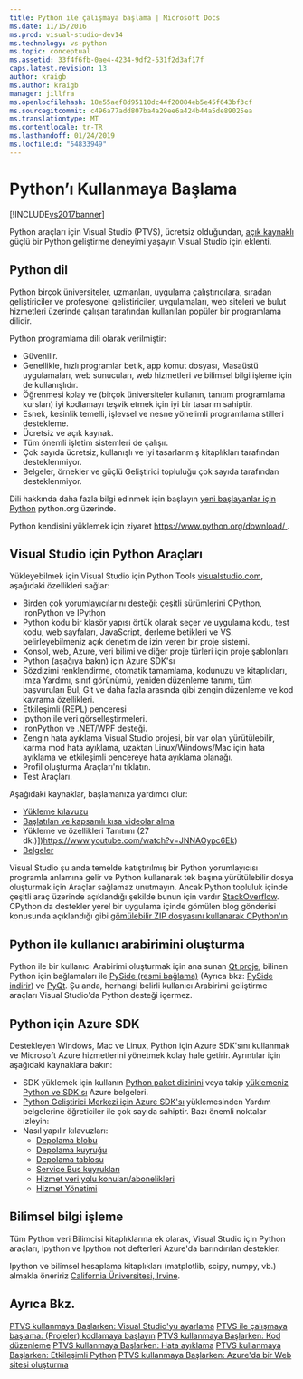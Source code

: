 ```yaml
---
title: Python ile çalışmaya başlama | Microsoft Docs
ms.date: 11/15/2016
ms.prod: visual-studio-dev14
ms.technology: vs-python
ms.topic: conceptual
ms.assetid: 33f4f6fb-0ae4-4234-9df2-531f2d3af17f
caps.latest.revision: 13
author: kraigb
ms.author: kraigb
manager: jillfra
ms.openlocfilehash: 18e55aef8d95110dc44f20084eb5e45f643bf3cf
ms.sourcegitcommit: c496a77add807ba4a29ee6a424b44a5de89025ea
ms.translationtype: MT
ms.contentlocale: tr-TR
ms.lasthandoff: 01/24/2019
ms.locfileid: "54833949"
---
```

# <a name="getting-started-with-python"></a>Python’ı Kullanmaya Başlama
[!INCLUDE[vs2017banner](../includes/vs2017banner.md)]

Python araçları için Visual Studio (PTVS), ücretsiz olduğundan, [açık kaynaklı](https://github.com/Microsoft/ptvs) güçlü bir Python geliştirme deneyimi yaşayın Visual Studio için eklenti.  
  
## <a name="python-the-language"></a>Python dil
  
Python birçok üniversiteler, uzmanları, uygulama çalıştırıcılara, sıradan geliştiriciler ve profesyonel geliştiriciler, uygulamaları, web siteleri ve bulut hizmetleri üzerinde çalışan tarafından kullanılan popüler bir programlama dilidir.

Python programlama dili olarak verilmiştir:
  
- Güvenilir.
- Genellikle, hızlı programlar betik, app komut dosyası, Masaüstü uygulamaları, web sunucuları, web hizmetleri ve bilimsel bilgi işleme için de kullanışlıdır.
- Öğrenmesi kolay ve (birçok üniversiteler kullanın, tanıtım programlama kursları) iyi kodlamayı teşvik etmek için iyi bir tasarım sahiptir.
- Esnek, kesinlik temelli, işlevsel ve nesne yönelimli programlama stilleri destekleme.
- Ücretsiz ve açık kaynak.
- Tüm önemli işletim sistemleri de çalışır.  
- Çok sayıda ücretsiz, kullanışlı ve iyi tasarlanmış kitaplıkları tarafından desteklenmiyor.  
- Belgeler, örnekler ve güçlü Geliştirici topluluğu çok sayıda tarafından desteklenmiyor.  

Dili hakkında daha fazla bilgi edinmek için başlayın [yeni başlayanlar için Python](https://www.python.org/about/gettingstarted/) python.org üzerinde.

Python kendisini yüklemek için ziyaret [ https://www.python.org/download/ ](https://www.python.org/download/).
 
  
## <a name="python-tools-for-visual-studio"></a>Visual Studio için Python Araçları
  
Yükleyebilmek için Visual Studio için Python Tools [visualstudio.com](https://www.visualstudio.com/explore/python-vs), aşağıdaki özellikleri sağlar:  
  
- Birden çok yorumlayıcılarını desteği: çeşitli sürümlerini CPython, IronPython ve IPython  
- Python kodu bir klasör yapısı örtük olarak seçer ve uygulama kodu, test kodu, web sayfaları, JavaScript, derleme betikleri ve VS. belirleyebilmeniz açık denetim de izin veren bir proje sistemi.  
- Konsol, web, Azure, veri bilimi ve diğer proje türleri için proje şablonları.    
- Python (aşağıya bakın) için Azure SDK'sı    
- Sözdizimi renklendirme, otomatik tamamlama, kodunuzu ve kitaplıkları, imza Yardımı, sınıf görünümü, yeniden düzenleme tanımı, tüm başvuruları Bul, Git ve daha fazla arasında gibi zengin düzenleme ve kod kavrama özellikleri.    
- Etkileşimli (REPL) penceresi
- Ipython ile veri görselleştirmeleri.
- IronPython ve .NET/WPF desteği.    
- Zengin hata ayıklama Visual Studio projesi, bir var olan yürütülebilir, karma mod hata ayıklama, uzaktan Linux/Windows/Mac için hata ayıklama ve etkileşimli pencereye hata ayıklama olanağı.   
- Profil oluşturma Araçları'nı tıklatın.  
- Test Araçları.  
  
Aşağıdaki kaynaklar, başlamanıza yardımcı olur:

- [Yükleme kılavuzu](https://github.com/Microsoft/PTVS/wiki/PTVS-Installation)    
- [Başlatılan ve kapsamlı kısa videolar alma](https://www.youtube.com/playlist?list=PLReL099Y5nRdLgGAdrb_YeTdEnd23s6Ff)  
- Yükleme ve özellikleri Tanıtımı (27 dk.)])https://www.youtube.com/watch?v=JNNAOypc6Ek)  
- [Belgeler](https://github.com/Microsoft/PTVS/wiki)  


Visual Studio şu anda temelde katıştırılmış bir Python yorumlayıcısı programla anlamına gelir ve Python kullanarak tek başına yürütülebilir dosya oluşturmak için Araçlar sağlamaz unutmayın. Ancak Python topluluk içinde çeşitli araç üzerinde açıklandığı şekilde bunun için vardır [StackOverflow](http://stackoverflow.com/questions/5458048/how-to-make-a-python-script-standalone-executable-to-run-without-any-dependency). CPython da destekler yerel bir uygulama içinde gömülen blog gönderisi konusunda açıklandığı gibi [gömülebilir ZIP dosyasını kullanarak CPython'ın](https://blogs.msdn.microsoft.com/pythonengineering/2016/04/26/cpython-embeddable-zip-file/).
  
## <a name="building-ui-with-python"></a>Python ile kullanıcı arabirimini oluşturma  

Python ile bir kullanıcı Arabirimi oluşturmak için ana sunan [Qt proje](https://www.qt.io/qt-for-application-development/), bilinen Python için bağlamaları ile [PySide (resmi bağlama)](http://wiki.qt.io/PySide) (Ayrıca bkz: [PySide indirir](https://download.qt.io/official_releases/pyside/.)) ve [PyQt](https://wiki.python.org/moin/PyQt). Şu anda, herhangi belirli kullanıcı Arabirimi geliştirme araçları Visual Studio'da Python desteği içermez.

## <a name="azure-sdk-for-python"></a>Python için Azure SDK
  
Destekleyen Windows, Mac ve Linux, Python için Azure SDK'sını kullanmak ve Microsoft Azure hizmetlerini yönetmek kolay hale getirir. Ayrıntılar için aşağıdaki kaynaklara bakın: 

- SDK yüklemek için kullanın [Python paket dizinini](https://pypi.python.org/pypi/azure) veya takip [yüklemeniz Python ve SDK'sı](https://azure.microsoft.com/documentation/articles/python-how-to-install/) Azure belgeleri. 
- [Python Geliştirici Merkezi için Azure SDK'sı](https://azure.microsoft.com/develop/python/) yüklemesinden Yardım belgelerine öğreticiler ile çok sayıda sahiptir.  Bazı önemli noktalar izleyin:  
- Nasıl yapılır kılavuzları:
  - [Depolama blobu](https://azure.microsoft.com/develop/python/how-to-guides/blob-service/)  
  - [Depolama kuyruğu](https://azure.microsoft.com/develop/python/how-to-guides/queue-service/)  
  - [Depolama tablosu](https://azure.microsoft.com/develop/python/how-to-guides/table-service/)  
  - [Service Bus kuyrukları](https://azure.microsoft.com/develop/python/how-to-guides/service-bus-queues/)
  - [Hizmet veri yolu konuları/abonelikleri](https://azure.microsoft.com/develop/python/how-to-guides/service-bus-topics/) 
  - [Hizmet Yönetimi](https://azure.microsoft.com/develop/python/how-to-guides/service-management/)  

## <a name="scientific-computing"></a>Bilimsel bilgi işleme

Tüm Python veri Bilimcisi kitaplıklarına ek olarak, Visual Studio için Python araçları, Ipython ve Ipython not defterleri Azure'da barındırılan destekler.

Ipython ve bilimsel hesaplama kitaplıkları (matplotlib, scipy, numpy, vb.) almakla öneririz [California Üniversitesi, Irvine](http://www.lfd.uci.edu/~gohlke/pythonlibs/#scipy-stack).  
  
## <a name="see-also"></a>Ayrıca Bkz.  

[PTVS kullanmaya Başlarken: Visual Studio'yu ayarlama](../python/getting-started-with-ptvs-setting-up-visual-studio.md)
[PTVS ile çalışmaya başlama: (Projeler) kodlamaya başlayın](../python/getting-started-with-ptvs-start-coding-projects.md)
[PTVS kullanmaya Başlarken: Kod düzenleme](../python/getting-started-with-ptvs-editing-code.md)
[PTVS kullanmaya Başlarken: Hata ayıklama](../python/getting-started-with-ptvs-debugging.md)
[PTVS kullanmaya Başlarken: Etkileşimli Python](../python/getting-started-with-ptvs-interactive-python.md)
[PTVS kullanmaya Başlarken: Azure'da bir Web sitesi oluşturma](../python/getting-started-with-ptvs-building-a-website-in-azure.md)
